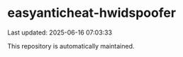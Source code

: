 # easyanticheat-hwidspoofer

Last updated: 2025-06-16 07:03:33

This repository is automatically maintained.
